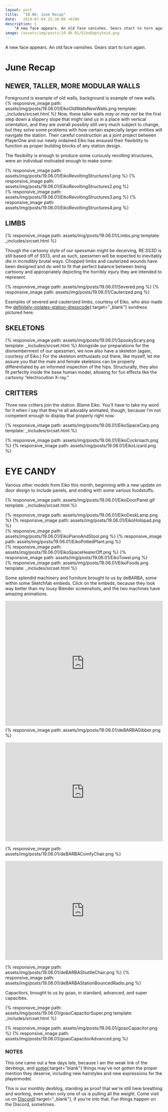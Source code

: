 ```yaml
---
layout: post
title:  "19.06: June Recap"
date:   2019-07-04 15:30:00 +0100
description: |
    "A new face appears. An old face vanishes. Gears start to turn again."
image: /assets/img/posts/19.06.01/EikoEmptyVoid.png
---
```



A new face appears. An old face vanishes. Gears start to turn again.

# June Recap

## NEWER, TALLER, MORE MODULAR WALLS

Foreground is example of old walls, background is example of new walls.
{% responsive_image path: assets/img/posts/19.06.01/EikoOldWallsNewWalls.png template: _includes/srcset.html %}
Now, these taller walls *may or may not* be the first step down a slippery slope that might land us in a place with vertical orientation, and they are overall possibly still very much subject to change, but they solve some problems with how certain especially larger entities will navigate the station. Their careful construction as a joint project between PlayerOne and our newly ordained Eiko has ensured their flexibility to function as proper building blocks of any station design.

The flexibility is enough to produce  some curiously revolting structures, were an individual motivated enough to make some:

<div class='horizontal' markdown='1'>
{% responsive_image path: assets/img/posts/19.06.01/EikoRevoltingStructures1.png  %}
{% responsive_image path: assets/img/posts/19.06.01/EikoRevoltingStructures2.png  %}
</div>
<div class='horizontal' markdown='1'>
{% responsive_image path: assets/img/posts/19.06.01/EikoRevoltingStructures3.png  %}
{% responsive_image path: assets/img/posts/19.06.01/EikoRevoltingStructures4.png  %}
</div>

## LIMBS

{% responsive_image path: assets/img/posts/19.06.01/Limbs.png template: _includes/srcset.html %}

Though the cartoony style of our spessman might be deceiving, RE:SS3D is still based off of SS13, and as such, spessmen will be expected to inevitably die in incredibly brutal ways. Chopped limbs and cauterized wounds have been designed and do well to fit that perfect balance between being cartoony and appropriately depicting the horribly injury they are intended to represent.

<div class='horizontal' markdown='1'>
{% responsive_image path: assets/img/posts/19.06.01/Severed.png  %}
{% responsive_image path: assets/img/posts/19.06.01/Cauterized.png  %}
</div>

Examples of severed and cauterized limbs, courtesy of Eiko, who also made the [definitely-violates-station-dresscode](https://ss3d.space/assets/img/posts/19.06.01/SS3DDressCodeProblemSolving.PNG){:target="_blank"} sundress pictured here.

## SKELETONS

{% responsive_image path: assets/img/posts/19.06.01/SpookyScary.png template: _includes/srcset.html %}
Alongside our preparations for the dismemberment of our spessmen, we now also have a skeleton (again, courtesy of Eiko.) For the skeleton enthusiasts out there, like myself, let me assure you that the male and female skeletons can be properly differentiated by an informed inspection of the hips. Structurally, they also fit perfectly inside the base human model, allowing for fun effects like the cartoony “electrocution X-ray.”

## CRITTERS

Three new critters join the station. Blame Eiko. You'll have to take my word for it when I say that they're all adorably animated, though, because I'm not competent enough to display that properly right now.

{% responsive_image path: assets/img/posts/19.06.01/EikoSpaceCarp.png template: _includes/srcset.html %}
<div class='horizontal' markdown='1'>
{% responsive_image path: assets/img/posts/19.06.01/EikoCockroach.png  %}
{% responsive_image path: assets/img/posts/19.06.01/EikoLizard.png  %}
</div>

# EYE CANDY

Various other models from Eiko this month, beginning with a new update on door design to include panels, and ending with some various foodstuffs.

{% responsive_image path: assets/img/posts/19.06.01/EikoDoorPanel.gif template: _includes/srcset.html %}
<div class='horizontal' markdown='1'>
{% responsive_image path: assets/img/posts/19.06.01/EikoDeskLamp.png  %}
{% responsive_image path: assets/img/posts/19.06.01/EikoHolopad.png  %}
</div>
<div class='horizontal' markdown='1'>
{% responsive_image path: assets/img/posts/19.06.01/EikoPianoAndStool.png  %}
{% responsive_image path: assets/img/posts/19.06.01/EikoPottedPlant.png  %}
</div>
<div class='horizontal' markdown='1'>
{% responsive_image path: assets/img/posts/19.06.01/EikoSpaceHeaterOff.png  %}
{% responsive_image path: assets/img/posts/19.06.01/EikoTowel.png  %}
</div>
{% responsive_image path: assets/img/posts/19.06.01/EikoFoods.png template: _includes/srcset.html %}

Some splendid machinery and furniture brought to us by deBARBA, some within some Sketchfab embeds. Click on the embeds, because they look way better than my lousy Blender screenshots, and the two machines have amazing animations.

<div class="sketchfab-embed-wrapper"><iframe width="600" height="400" src="https://sketchfab.com/models/a7f210103cf14821ac1a22624357cd18/embed?camera=0" frameborder="0" allow="autoplay; fullscreen; vr" mozallowfullscreen="true" webkitallowfullscreen="true" style="width:100%"></iframe>
<p style="font-size: 13px; font-weight: normal; margin: 5px; color: #4A4A4A;">
</p>
</div>

<div class='horizontal-direct-children-desktop' markdown='1'>
  {% responsive_image path: assets/img/posts/19.06.01/deBARBAGibber.png  %}
  <div class="sketchfab-embed-wrapper">
    <p>
      <iframe width="320" height="317" src="https://sketchfab.com/models/35c1a18000e648019bf66803e9c49b98/embed" frameborder="0" allow="autoplay; fullscreen; vr" mozallowfullscreen="true" webkitallowfullscreen="true" style="width:100%"></iframe>
    </p>
  </div>
</div>
<div class='horizontal-direct-children-desktop' markdown='1'>
  {% responsive_image path: assets/img/posts/19.06.01/deBARBAComfyChair.png  %}
  <div class="sketchfab-embed-wrapper">
    <p>
      <iframe width="320" height="317" src="https://sketchfab.com/models/374d59cc92b440d089a9152cf07c6f50/embed" frameborder="0" allow="autoplay; fullscreen; vr" mozallowfullscreen="true" webkitallowfullscreen="true" style="width:100%"></iframe>
    </p>
  </div>
</div>

<div class='horizontal' markdown='1'>
{% responsive_image path: assets/img/posts/19.06.01/deBARBAShuttleChair.png  %}
{% responsive_image path: assets/img/posts/19.06.01/deBARBAStationBouncedRadio.png  %}
</div>


Capacitors, brought to us by goao, in standard, advanced, and super capacities.

{% responsive_image path: assets/img/posts/19.06.01/goaoCapacitorSuper.png template: _includes/srcset.html %}

<div class='horizontal' markdown='1'>
{% responsive_image path: assets/img/posts/19.06.01/goaoCapacitor.png  %}
{% responsive_image path: assets/img/posts/19.06.01/goaoCapacitorAdvanced.png  %}
</div>

### NOTES

This one came out a few days late, because I am the weak link of the devblogs, and [some](https://cdn.discordapp.com/attachments/483819148825067521/590007716655661080/2019-06-16_22-39-31.mp4){:target="blank"} things may've not gotten the proper mention they deserve, including new hairstyles and new expressions for the playermodel.

This is our monthly devblog, standing as proof that we're still here breathing and working, even when only one of us is pulling all the weight.
Come visit us on [Discord](https://discord.gg/3ny9tdH){:target="_blank"}, if you're into that.
Fun things happen on the Discord, sometimes.
